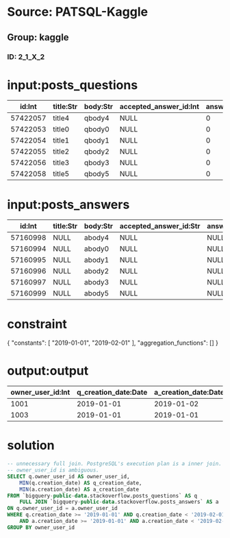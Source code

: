 # Source: PATSQL-Kaggle
## Group: kaggle
### ID: 2_1_X_2

# input:posts_questions

| id:Int | title:Str | body:Str | accepted_answer_id:Int | answer_count:Int | comment_count:Int | community_owned_date:Date | creation_date:Date | favorite_count:Int | last_activity_date:Date | last_edit_date:Date | last_editor_display_name:Str | last_editor_user_id:Int | owner_display_name:Str | owner_user_id:Int | parent_id:Str | post_type_id:Int | score:Int | tags:Str | view_count:Int |
|---|---|---|---|---|---|---|---|---|---|---|---|---|---|---|---|---|---|---|---|
| 57422057 | title4 | qbody4 | NULL | 0 | 0 | NULL | 2019-01-01 | NULL | 2019-01-01 | 2019-01-01 | NULL | 1999 | NULL | 1003 | NULL | 1 | 2 | tag1 | 256 |
| 57422053 | title0 | qbody0 | NULL | 0 | 0 | NULL | 2018-12-31 | NULL | 2018-12-31 | 2018-12-31 | NULL | 1999 | NULL | 1001 | NULL | 1 | 2 | tag1 | 256 |
| 57422054 | title1 | qbody1 | NULL | 0 | 0 | NULL | 2019-01-01 | NULL | 2019-01-01 | 2019-01-01 | NULL | 1999 | NULL | 1001 | NULL | 1 | 2 | tag1 | 256 |
| 57422055 | title2 | qbody2 | NULL | 0 | 0 | NULL | 2019-01-01 | NULL | 2019-01-01 | 2019-01-01 | NULL | 1999 | NULL | 1001 | NULL | 1 | 2 | tag1 | 256 |
| 57422056 | title3 | qbody3 | NULL | 0 | 0 | NULL | 2019-02-01 | NULL | 2019-02-01 | 2019-02-01 | NULL | 1999 | NULL | 1002 | NULL | 1 | 2 | tag1 | 256 |
| 57422058 | title5 | qbody5 | NULL | 0 | 0 | NULL | 2019-01-01 | NULL | 2019-01-01 | 2019-01-01 | NULL | 1999 | NULL | 1004 | NULL | 1 | 2 | tag1 | 256 |

# input:posts_answers

| id:Int | title:Str | body:Str | accepted_answer_id:Str | answer_count:Str | comment_count:Int | community_owned_date:Date | creation_date:Date | favorite_count:Str | last_activity_date:Date | last_edit_date:Date | last_editor_display_name:Str | last_editor_user_id:Int | owner_display_name:Str | owner_user_id:Int | parent_id:Int | post_type_id:Int | score:Int | tags:Str | view_count:Str |
|---|---|---|---|---|---|---|---|---|---|---|---|---|---|---|---|---|---|---|---|
| 57160998 | NULL | abody4 | NULL | NULL | 0 | NULL | 2019-01-01 | NULL | 2019-01-01 | NULL | NULL | NULL | NULL | 1003 | 10000004 | 2 | 0 | NULL | NULL |
| 57160994 | NULL | abody0 | NULL | NULL | 0 | NULL | 2018-12-31 | NULL | 2018-12-31 | NULL | NULL | NULL | NULL | 1001 | 10000000 | 2 | 0 | NULL | NULL |
| 57160995 | NULL | abody1 | NULL | NULL | 0 | NULL | 2019-01-02 | NULL | 2019-01-02 | NULL | NULL | NULL | NULL | 1001 | 10000001 | 2 | 0 | NULL | NULL |
| 57160996 | NULL | abody2 | NULL | NULL | 0 | NULL | 2019-01-04 | NULL | 2019-01-04 | NULL | NULL | NULL | NULL | 1001 | 10000002 | 2 | 0 | NULL | NULL |
| 57160997 | NULL | abody3 | NULL | NULL | 0 | NULL | 2019-01-01 | NULL | 2019-01-01 | NULL | NULL | NULL | NULL | 1002 | 10000003 | 2 | 0 | NULL | NULL |
| 57160999 | NULL | abody5 | NULL | NULL | 0 | NULL | 2019-02-01 | NULL | 2019-02-01 | NULL | NULL | NULL | NULL | 1004 | 10000005 | 2 | 0 | NULL | NULL |

# constraint

{
  "constants": [
    "2019-01-01",
    "2019-02-01"
  ],
  "aggregation_functions": []
}

# output:output

| owner_user_id:Int | q_creation_date:Date | a_creation_date:Date |
|---|---|---|
| 1001 | 2019-01-01 | 2019-01-02 |
| 1003 | 2019-01-01 | 2019-01-01 |

# solution

```sql
-- unnecessary full join. PostgreSQL's execution plan is a inner join.
-- owner_user_id is ambiguous.
SELECT q.owner_user_id AS owner_user_id,
    MIN(q.creation_date) AS q_creation_date,
    MIN(a.creation_date) AS a_creation_date
FROM `bigquery-public-data.stackoverflow.posts_questions` AS q
    FULL JOIN `bigquery-public-data.stackoverflow.posts_answers` AS a
ON q.owner_user_id = a.owner_user_id 
WHERE q.creation_date >= '2019-01-01' AND q.creation_date < '2019-02-01' 
    AND a.creation_date >= '2019-01-01' AND a.creation_date < '2019-02-01'
GROUP BY owner_user_id
```
